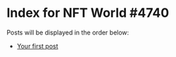 # Index for NFT World #4740
Posts will be displayed in the order below:

- [Your first post](./001-first.md)

